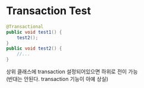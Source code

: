 # Transaction Test

```java
@Transactional
public void test1() {
    test2();
}
public void test2() {
    //...
}
```
상위 클래스에 transaction 설정되어있으면 하위로 전이 가능  
(반대는 안된다. transaction 기능이 아예 상실)

